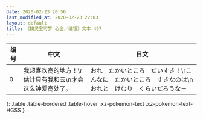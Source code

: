 ```yaml
---
date: 2020-02-23 20:56
last_modified_at: 2020-02-23 22:03
layout: default
title: 《精灵宝可梦 心金／魂银》文本 497
---
```

| 编号 | 中文 | 日文 |
| ---- | ---- | ---- |
| 0 | 我超喜欢高的地方！\r估计只有我和云\n才会这么钟爱高处了。 | おれ　たかいところ　だいすき！\rこんなに　たかいところ　すきなのは\nおれと　けむり　くらいだろうな－ |
{: .table .table-bordered .table-hover .xz-pokemon-text .xz-pokemon-text-HGSS }